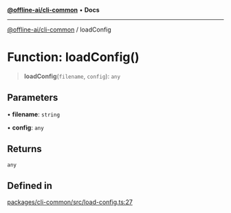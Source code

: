 [**@offline-ai/cli-common**](../README.md) • **Docs**

***

[@offline-ai/cli-common](../globals.md) / loadConfig

# Function: loadConfig()

> **loadConfig**(`filename`, `config`): `any`

## Parameters

• **filename**: `string`

• **config**: `any`

## Returns

`any`

## Defined in

[packages/cli-common/src/load-config.ts:27](https://github.com/offline-ai/cli-common.js/blob/9a4d7303b34898b021322d67af6133be25edf041/src/load-config.ts#L27)
